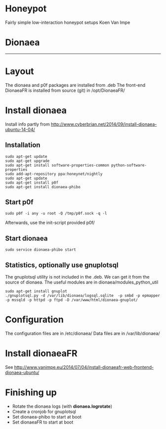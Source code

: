 # Honeypot
Fairly simple low-interaction honeypot setups
 Koen Van Impe

# Dionaea

------------------------------------------------------------------------------------------


# Layout

The dionaea and p0f packages are installed from .deb
The front-end DionaeaFR is installed from source (git) in /opt/DionaeaFR/

# Install dionaea

Install info partly from http://www.cyberbrian.net/2014/09/install-dionaea-ubuntu-14-04/

## Installation
```
sudo apt-get update
sudo apt-get upgrade
sudo apt-get install software-properties-common python-software-properties
sudo add-apt-repository ppa:honeynet/nightly
sudo apt-get update
sudo apt-get install p0f
sudo apt-get install dionaea-phibo
```

## Start p0f
```
sudo p0f -i any -u root -Q /tmp/p0f.sock -q -l
```
Afterwards, use the init-script provided p0f/

## Start dionaea
```
sudo service dionaea-phibo start
```

## Statistics, optionally use gnuplotsql
The gnuplotsql utility is not included in the .deb. We can get it from the source of dionaea. The useful modules are in dionaea/modules_python_util

```
sudo apt-get install gnuplot
./gnuplotsql.py -d /var/lib/dionaea/logsql.sqlite  -p smbd -p epmapper -p mssqld -p httpd -p ftpd -D /var/www/html/dionaea-gnuplot/
```

# Configuration

The configuration files are in /etc/dionaea/
Data files are in /var/lib/dionaea/

# Install dionaeaFR

See http://www.vanimpe.eu/2014/07/04/install-dionaeafr-web-frontend-dionaea-ubuntu/



# Finishing up

* Rotate the dionaea logs (with **dionaea.logrotate**)
* Create a cronjob for gnuplotsql
* Set dionaea-phibo to start at boot
* Set dionaeaFR to start at boot


